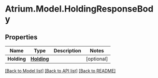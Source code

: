 # Atrium.Model.HoldingResponseBody
## Properties

Name | Type | Description | Notes
------------ | ------------- | ------------- | -------------
**Holding** | [**Holding**](Holding.md) |  | [optional] 

[[Back to Model list]](../README.md#documentation-for-models) [[Back to API list]](../README.md#documentation-for-api-endpoints) [[Back to README]](../README.md)

